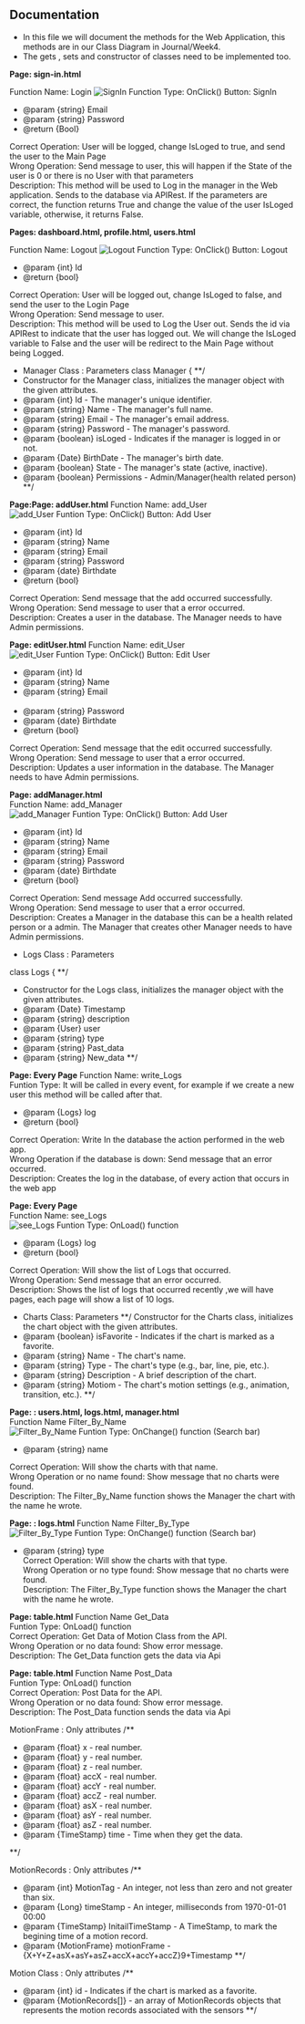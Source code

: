 ## Documentation
  - In this file we will document the methods for the Web Application, this methods are in our Class Diagram in Journal/Week4.
  - The gets , sets and constructor of classes need to be implemented too.
    
**Page: sign-in.html**

Function Name: Login
![SignIn](./Mockups/Webpage/buttonSignIn.png)
Function Type: OnClick() Button: SignIn
   * @param {string} Email
   * @param {string} Password
   * @return {Bool}<br>

Correct Operation: User will be logged, change IsLoged to true, and send the user to the Main Page <br>
Wrong Operation: Send message to user, this will happen if the State of the user is 0 or there is no User with that parameters <br>
Description: This method will be used to Log in the manager in the Web application. Sends to the database via APIRest. If the parameters are correct, the function returns True and change the value of the user IsLoged variable, otherwise, it returns False. <br>

    
**Pages: dashboard.html, profile.html, users.html**

Function Name: Logout
![Logout](./Mockups/Webpage/DashboardLogout.png)
Function Type: OnClick() Button: Logout<br>
   * @param {int} Id<br>
   * @return {bool}<br>
  
Correct Operation: User will be logged out, change IsLoged to false, and send the user to the Login Page<br>
Wrong Operation: Send message to user.<br>
Description: This method will be used to Log the User out. Sends the id via APIRest to indicate that the user has logged out.  We will change the IsLoged variable to False and the user will be redirect to the Main Page without being Logged. <br>

 
 
  * Manager Class : Parameters
  class Manager {
  **/
   * Constructor for the Manager class, initializes the manager object with the given attributes.
   * @param {int} Id - The manager's unique identifier.
   * @param {string} Name - The manager's full name.
   * @param {string} Email - The manager's email address.
   * @param {string} Password - The manager's password.
   * @param {boolean} isLoged - Indicates if the manager is logged in or not.
   * @param {Date} BirthDate - The manager's birth date.
   * @param {boolean} State - The manager's state (active, inactive).
   * @param {boolean} Permissions - Admin/Manager(health related person)
   **/
  
    
  **Page:Page: addUser.html**
Function Name: add_User<br>
![add_User](./Mockups/Webpage/buttonAddUser.png)
Funtion Type: OnClick() Button: Add User<br>
   * @param {int} Id<br>
   * @param {string} Name<br>
   * @param {string} Email<br>
   * @param {string} Password<br>
   * @param {date} Birthdate<br>
   * @return {bool}<br>
  
Correct Operation: Send message that the add occurred successfully. <br>
Wrong Operation: Send message to user that a error occurred.<br>
Description: Creates a user in the database. The Manager needs to have Admin permissions.<br>

**Page: editUser.html**
Function Name: edit_User<br>
![edit_User](./Mockups/Webpage/buttonEditUser.png)
Funtion Type: OnClick() Button: Edit User<br>
   * @param {int} Id<br>
   * @param {string} Name<br>
   * @param {string} Email<br><br>
   * @param {string} Password<br>
   * @param {date} Birthdate<br>
   * @return {bool}<br>

Correct Operation: Send message that the edit occurred successfully. <br>
Wrong Operation: Send message to user that a error occurred. <br>
Description: Updates a user information in the database. The Manager needs to have Admin permissions. <br>


   **Page: addManager.html** <br>
Function Name: add_Manager<br>
![add_Manager](./Mockups/Webpage/buttonAddManager.png)
Funtion Type: OnClick() Button: Add User<br>
   * @param {int} Id<br>
   * @param {string} Name<br>
   * @param {string} Email<br>
   * @param {string} Password<br>
   * @param {date} Birthdate<br>
   * @return {bool}<br>

Correct Operation: Send message Add occurred successfully. <br>
Wrong Operation: Send message to user that a error occurred.<br>
Description: Creates a Manager in the database this can be a health related person or a admin. The Manager that creates other Manager needs to have Admin permissions. <br>

  
  * Logs Class : Parameters
 
  class Logs {
  **/
   * Constructor for the Logs class, initializes the manager object with the given attributes.
   * @param {Date} Timestamp
   * @param {string} description
   * @param {User} user
   * @param {string} type
   * @param {string} Past_data
   * @param {string} New_data
  **/
   
  **Page: Every Page**
Function Name: write_Logs<br>
Funtion Type: It will be called in every event, for example if we create a new user this method will be called after that.<br>
   * @param {Logs} log <br>
   * @return {bool} <br>

Correct Operation: Write In the database the action performed in the web app.<br>
Wrong Operation if the database is down: Send message that an error occurred.<br>
Description: Creates the log in the database, of every action that occurs in the web app<br>

  
  
**Page: Every Page**<br>
Function Name: see_Logs<br>
![see_Logs](./Mockups/Webpage/Logs.png)
Funtion Type: OnLoad() function<br>
   * @param {Logs} log <br>
   * @return {bool}<br>

Correct Operation: Will show the list of Logs that occurred.<br>
Wrong Operation: Send message that an error occurred.<br>
Description: Shows the list of logs that occurred recently ,we will have pages, each page will show a list of 10 logs.

   
   
  * Charts Class: Parameters
  **/
  Constructor for the Charts class, initializes the chart object with the given attributes.
   * @param {boolean} isFavorite - Indicates if the chart is marked as a favorite.
   * @param {string} Name - The chart's name.
   * @param {string} Type - The chart's type (e.g., bar, line, pie, etc.).
   * @param {string} Description - A brief description of the chart.
   * @param {string} Motiom - The chart's motion settings (e.g., animation, transition, etc.).
  **/
  
  
**Page: : users.html, logs.html, manager.html**<br>
Function Name Filter_By_Name <br>
![Filter_By_Name](./Mockups/Webpage/filterByName.png)
Funtion Type: OnChange() function  (Search bar)<br>
   * @param {string} name<br>

Correct Operation: Will show the charts with that name. <br>
Wrong Operation or no name found: Show message that no charts were found. <br>
Description: The Filter_By_Name function shows the Manager the chart with the name he wrote. <br>

  
**Page: : logs.html**
Function Name Filter_By_Type <br>
![Filter_By_Type](./Mockups/Webpage/filterByType.png)
Funtion Type: OnChange() function  (Search bar)<br>
   * @param {string} type<br>
Correct Operation: Will show the charts with that type. <br>
Wrong Operation or no type found: Show message that no charts were found. <br>
Description: The Filter_By_Type function shows the Manager the chart with the name he wrote. <br>

      
**Page: table.html**
Function Name Get_Data <br>
Funtion Type: OnLoad() function  <br>
Correct Operation: Get Data of Motion Class from the API. <br>
Wrong Operation or no data found: Show  error message. <br>
Description: The Get_Data function gets the data via Api <br>

**Page: table.html**
Function Name Post_Data <br>
Funtion Type: OnLoad() function  <br>
Correct Operation: Post Data for the API. <br>
Wrong Operation or no data found: Show  error message. <br>
Description: The Post_Data function sends the data via Api <br>
  

  MotionFrame : Only attributes
  /**
  * @param {float} x - real number.
  * @param {float} y - real number.
  * @param {float} z - real number.
  * @param {float} accX - real number.
  * @param {float} accY - real number.
  * @param {float} accZ - real number.
  * @param {float} asX - real number.
  * @param {float} asY - real number.
  * @param {float} asZ - real number.
  * @param {TimeStamp} time - Time when they get the data.
  
  **/
  
  MotionRecords : Only attributes
  /**
  * @param {int} MotionTag - An integer, not less than zero and not greater than six.
  * @param {Long} timeStamp - An integer, milliseconds from 1970-01-01 00:00
  * @param {TimeStamp} InitailTimeStamp - A TimeStamp, to mark the begining time of a motion record.
  * @param {MotionFrame} motionFrame - {X+Y+Z+asX+asY+asZ+accX+accY+accZ}9+Timestamp
  **/
  
  Motion Class : Only attributes
/**
   * @param {int} id - Indicates if the chart is marked as a favorite.
   * @param {MotionRecords[]}  - an array of MotionRecords objects that represents the motion records associated with the sensors
  **/
